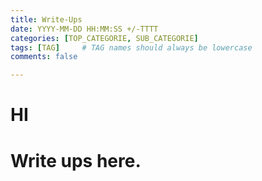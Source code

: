 ```yaml
---
title: Write-Ups
date: YYYY-MM-DD HH:MM:SS +/-TTTT
categories: [TOP_CATEGORIE, SUB_CATEGORIE]
tags: [TAG]     # TAG names should always be lowercase
comments: false

---
```


# HI
# Write ups here.

